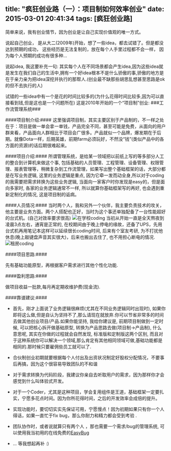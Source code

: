 title: "疯狂创业路（一）：项目制如何效率创业"
date: 2015-03-01 20:41:34
tags: [疯狂创业路]
---

简单来说，我有创业情节，因为创业是让自己实现价值观的唯一方式。

说起自己创业， 是从大二(2009年)开始，想了一些idea，都去试错了。但是都没达到预期的成功， 这些经历是无法复制的，放在每个人手里过程都不会一样， 因为每个人预期的成功有很多种...

说起idea, 我这要补充一句: 其实每个人在不同场景都会产生idea,因为这些idea就是发生在我们自己的生活中,拥有一个好idea根本不是什么骄傲的事,骄傲的地方是在于亲力亲为把idea深挖并执行的那帮人.(创业最不缺那些胡思乱想甚至思路是ok的但不去执行的人)

试错的一些idea中有一个是花的时间比较多的(为什么花得时间比较多,因为可以直接看到钱,但是这也是一个问题所在) 这是2010年开始的一个“项目制”创业: 
###工作流管理系统###

####项目制介绍:####
这里强调项目制，其实主要区别于产品制的，不一样之处在于：项目是做一单会拿一单钱，产品完全不同，甚至可能是免费，从面向的用户群来看，产品面向人群相比于项目会广很多。产品就似一个品牌，爆发期在于后期。就像Dota一样，后期英雄，前期farm必须玩好，不然没“钱”(类似产品中的各方面的资源)的话后期很难起来。

####项目介绍:####
所谓管理系统，是给某一领域把以前纸上写的等多部分人工的整合到计算机来做这个事, 包括基础的人员管理、工程管理、设备管理、权限管理、报表管理等，稍微复杂到工作流管理，如果写出整个基础框架的话，大部分都是在写业务逻辑, 这里的业务逻辑是重点, 因为它牵一发而动全身,所以对于coding的我需要把需求转换为这些业务逻辑, 当面向一家客户时你发现是easy的，但是面向多家时, 各家的业务逻辑通常不一样, 所以就算你基础框架写的再好, 也会遇到重新定制化的情况, 这是项目制的诟病。

####人员情况:####
当时两个人，我和另外一个伙伴，我主要负责技术的攻关，他主要是业务方面。两个人搭配也正好，当时为这个事还单独配备了一台性能超好的台式机。(自己对效率要求很高)
![在学校coding](http://ww4.sinaimg.cn/large/744e593bgw1epqmaep5k4j20i307p0tm.jpg)
当初从开始一直是全天熬夜到凌晨3点左右，通宵是正常的, 在校期间由于晚上停电的缘故，还备了UPS，先用台式机再用笔记本这样可以延续很长coding时间, 后来有个室友考研, 为不打扰他休息(晚上敲键盘声音其实很大)，后来也搬出去住了, 也不用担心断电的情况. 
![租房coding](http://ww1.sinaimg.cn/large/744e593bgw1epqmdc1bebj20cn0egdgz.jpg)
<!--more-->

####项目思路:####

先有基础功能原型，再根据客户需求进行其他个性化功能.

####盈利思路:####

做项目收益一批款,每月再定期收维护费(现金流).

####靠谱建议:####
* 首先，刚才上面说了业务逻辑很麻烦(尤其在不同业务逻辑同时出现时), 如果你即将这么做,但是自认为坚持不了,那么请现在就放弃.你可以节省非常多的时间去做其他创业项目/产品.如果你能坚持, 我给你建议是, 前期项目制做到一定时候, 可以把核心拆开做基础原型, 转换为产品思路去做(项目制->产品制), 什么意思呢, 其实在你做的过程就会自然发现, 标准版和定制版这两个区别, 而且对于这种系统你可以解决一个领域,那么肯定有其他相同领域可做,基础功能都是相同的.那时候只要雇佣些员工就可以了.

* 合伙制创业初期就要根据每个人付出及出资状况制定好股权分配情况，不要事后再搞，因为这个很容易导致团队的不和谐

* 对于需求转换为代码阶段，我建议你亲自去听取用户的需求，因为那样你才会感觉到什么叫体验式开发。

* 对于一个Coder，尤其是这种项目，学会复用组件是王道，基础框架一定要扎实，宁愿多花点时间。因为你所花得时间，之后的开发效率会成倍的提升。

* 实现功能时，要切切实实先保证可用，宁愿慢点！因为初期如果只有你一个人得话，如果一直忙于fix bug，那么你耐力和精力都会受到考验 .

* 团队协作时，或者说就算只有两个人 ，那也需要一个需求/bug的管理系统, 可以使用我当初用的在线免费的[EasyBug](http://easybug.org) 

* ... 等我想起再补 :)


